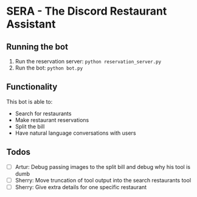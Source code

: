 # SERA - The Discord Restaurant Assistant

## Running the bot
1. Run the reservation server: `python reservation_server.py`
2. Run the bot: `python bot.py`

## Functionality
This bot is able to:
- Search for restaurants
- Make restaurant reservations
- Split the bill
- Have natural language conversations with users

## Todos
- [ ] Artur: Debug passing images to the split bill and debug why his tool is dumb
- [ ] Sherry: Move truncation of tool output into the search restaurants tool
- [ ] Sherry: Give extra details for one specific restaurant